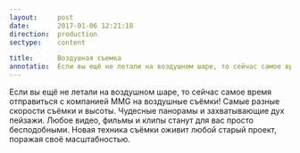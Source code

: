 ```yaml
---
layout:     post
date:       2017-01-06 12:21:18
direction:  production
sectype:    content

title:      Воздушная съемка 
annotatio:  Если вы ещё не летали на воздушном шаре, то сейчас самое время отправиться с компанией MMG на воздушные съёмки! Самые разные скорости съёмки и высоты. Чудесные панорамы и захватывающие дух пейзажи. Любое видео, фильмы и клипы станут для вас просто бесподобными. Новая техника съёмки оживит любой старый проект, поражая своё масштабностью.   
---
```


Если вы ещё не летали на воздушном шаре, то сейчас самое время отправиться с компанией MMG на воздушные съёмки! Самые разные скорости съёмки и высоты. Чудесные панорамы и захватывающие дух пейзажи. Любое видео, фильмы и клипы станут для вас просто бесподобными. Новая техника съёмки оживит любой старый проект, поражая своё масштабностью.  
